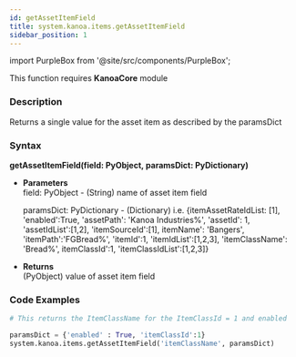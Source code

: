```yaml
---
id: getAssetItemField
title: system.kanoa.items.getAssetItemField
sidebar_position: 1
---
```

import PurpleBox from '@site/src/components/PurpleBox';

<PurpleBox>This function requires <b>KanoaCore</b> module</PurpleBox>


### Description
Returns a single value for the asset item as described by the paramsDict 

### Syntax
**getAssetItemField(field: PyObject, paramsDict: PyDictionary)**

- **Parameters**  
    field: PyObject - (String) name of asset item field

    paramsDict: PyDictionary - (Dictionary) i.e. {itemAssetRateIdList: [1], 'enabled':True, 'assetPath': 'Kanoa Industries%', 'assetId': 1, 'assetIdList':[1,2], 'itemSourceId':[1], itemName': 'Bangers', 'itemPath':'FGBread%', 'itemId':1, 'itemIdList':[1,2,3], 'itemClassName': 'Bread%', itemClassId':1, 'itemClassIdList':[1,2,3]}


- **Returns**  
    (PyObject) value of asset item field


### Code Examples

```py
# This returns the ItemClassName for the ItemClassId = 1 and enabled

paramsDict = {'enabled' : True, 'itemClassId':1}
system.kanoa.items.getAssetItemField('itemClassName', paramsDict)
```